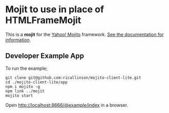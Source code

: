 # Mojit to use in place of HTMLFrameMojit

This is a __mojit__ for the [Yahoo! Mojito](https://github.com/yahoo/mojito/) framework. [See the documentation for information](https://github.com/ricallinson/mojito-client-lite/tree/master/mojit).

## Developer Example App

To run the example;

	git clone git@github.com:ricallinson/mojito-client-lite.git
	cd ./mojito-client-lite/app
	npm i mojito -g
	npm link ../mojit
	mojito start

Open [http://localhost:8666/@example/index](http://localhost:8666/@example/index) in a browser.